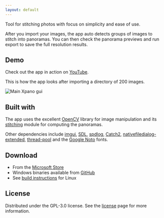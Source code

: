 ```yaml
---
layout: default
---
```


Tool for stitching photos with focus on simplicity and ease of use.

After you import your images, the app auto detects groups of images to stitch into panoramas. You can then check the panorama previews and run export to save the full resolution results.

## Demo

Check out the app in action on [YouTube](https://youtu.be/-TuKaO9gxsU).

This is how the app looks after importing a directory of 200 images.

![Main Xpano gui](https://raw.githubusercontent.com/krupkat/xpano/main/misc/screenshots/xpano.jpg)

## Built with

The app uses the excellent [OpenCV](https://opencv.org/) library for image manipulation and its [stitching](https://docs.opencv.org/4.x/d1/d46/group__stitching.html) module for computing the panoramas.

Other dependencies include [imgui](https://github.com/ocornut/imgui), [SDL](https://github.com/libsdl-org/SDL), [spdlog](https://github.com/gabime/spdlog/), [Catch2](https://github.com/catchorg/Catch2), [nativefiledialog-extended](https://github.com/btzy/nativefiledialog-extended), [thread-pool](https://github.com/bshoshany/thread-pool) and the [Google Noto](https://fonts.google.com/noto) fonts.

## Download

- From the [Microsoft Store](https://www.microsoft.com/store/productId/9PGQ5X33L0SC)
- Windows binaries available from [GitHub](https://github.com/krupkat/xpano/releases)
- See [build instructions](https://github.com/krupkat/xpano#local-build) for Linux

## License

Distributed under the GPL-3.0 license. See the [license](https://github.com/krupkat/xpano/blob/main/LICENSE) page for more information.

